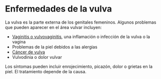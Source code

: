 Enfermedades de la vulva
========================


La vulva es la parte externa de los genitales femeninos. Algunos problemas que pueden aparecer en el área vulvar incluyen:


* [Vaginitis o vulvovaginitis](https://medlineplus.gov/spanish/vaginitis.html), una inflamación o infección de la vulva o la vagina
* Problemas de la piel debidos a las alergias
* [Cáncer de vulva](https://medlineplus.gov/spanish/vulvarcancer.html)
* Vulvodinia o dolor vulvar


Los síntomas pueden incluir enrojecimiento, picazón, dolor o grietas en la piel. El tratamiento depende de la causa.

